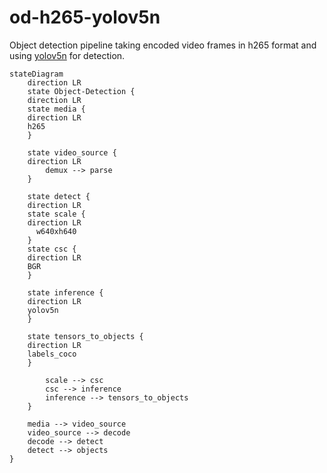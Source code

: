 # od-h265-yolov5n

Object detection pipeline taking encoded video frames in h265 format and using [yolov5n]() for detection.

```mermaid
stateDiagram
    direction LR 
    state Object-Detection {
    direction LR
    state media {
	direction LR
    h265
    }

    state video_source {
	direction LR
		demux --> parse 
    }
   
    state detect {
	direction LR
    state scale {
	direction LR
      w640xh640
    }
    state csc {
	direction LR
    BGR
    }

    state inference {
	direction LR
    yolov5n
    }

    state tensors_to_objects {
	direction LR
    labels_coco
    }

		scale --> csc
		csc --> inference
		inference --> tensors_to_objects
    }
    
    media --> video_source
    video_source --> decode
    decode --> detect
    detect --> objects
} 
```
